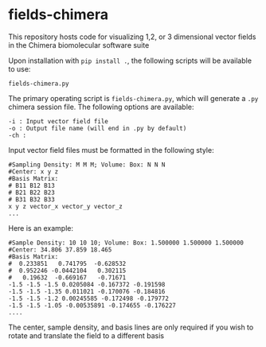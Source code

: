 # fields-chimera
This repository hosts code for visualizing 1,2, or 3 dimensional vector fields in the Chimera biomolecular software suite

Upon installation with ```pip install .```, the following scripts will be available to use:

```
fields-chimera.py
```

The primary operating script is ```fields-chimera.py```, which will generate a ```.py``` chimera session file. The following options are available:
```
-i : Input vector field file
-o : Output file name (will end in .py by default)
-ch : 
```

Input vector field files must be formatted in the following style:
```
#Sampling Density: M M M; Volume: Box: N N N
#Center: x y z
#Basis Matrix:
# B11 B12 B13
# B21 B22 B23
# B31 B32 B33
x y z vector_x vector_y vector_z
...
```

Here is an example:
```
#Sample Density: 10 10 10; Volume: Box: 1.500000 1.500000 1.500000
#Center: 34.806 37.859 18.465
#Basis Matrix:
#  0.233851   0.741795  -0.628532
#  0.952246 -0.0442104   0.302115
#   0.19632  -0.669167   -0.71671
-1.5 -1.5 -1.5 0.0205084 -0.167372 -0.191598
-1.5 -1.5 -1.35 0.011021 -0.170076 -0.184816
-1.5 -1.5 -1.2 0.00245585 -0.172498 -0.179772
-1.5 -1.5 -1.05 -0.00535891 -0.174655 -0.176227
....
```

The center, sample density, and basis lines are only required if you wish to rotate and translate the field to a different basis
